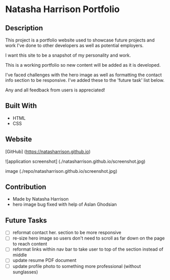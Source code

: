 # Natasha Harrison Portfolio

## Description

This project is a portfolio website used to showcase future projects and work I've done to other developers as well as potential employers.

I want this site to be a snapshot of my personality and work.

This is a working portfolio so new content will be added as it is developed.

I've faced challenges with the hero image as well as formatting the contact info section to be responsive. I've added these to the 'future task' list below.

Any and all feedback from users is appreciated!

## Built With

- HTML
- CSS

## Website

[GitHub] (https://natasharrison.github.io)

![application screenshot] (./natasharrison.github.io/screenshot.jpg)

image (./repo/natasharrison.github.io/screenshot.jpg)

## Contribution

- Made by Natasha Harrison
- hero image bug fixed with help of Aslan Ghodsian

## Future Tasks

- [ ] reformat contact her. section to be more responsive
- [ ] re-size hero image so users don't need to scroll as far down on the page to reach content
- [ ] reformat links within nav bar to take user to top of the section instead of middle
- [ ] update resume PDF document
- [ ] update profile photo to something more professional (without sunglasses)
